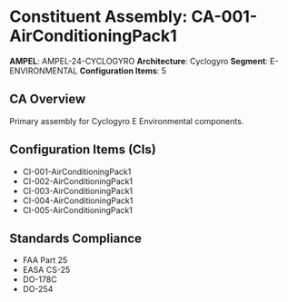 # Constituent Assembly: CA-001-AirConditioningPack1

**AMPEL**: AMPEL-24-CYCLOGYRO
**Architecture**: Cyclogyro
**Segment**: E-ENVIRONMENTAL
**Configuration Items**: 5

## CA Overview
Primary assembly for Cyclogyro E Environmental components.

## Configuration Items (CIs)
- CI-001-AirConditioningPack1
- CI-002-AirConditioningPack1
- CI-003-AirConditioningPack1
- CI-004-AirConditioningPack1
- CI-005-AirConditioningPack1

## Standards Compliance
- FAA Part 25
- EASA CS-25
- DO-178C
- DO-254

